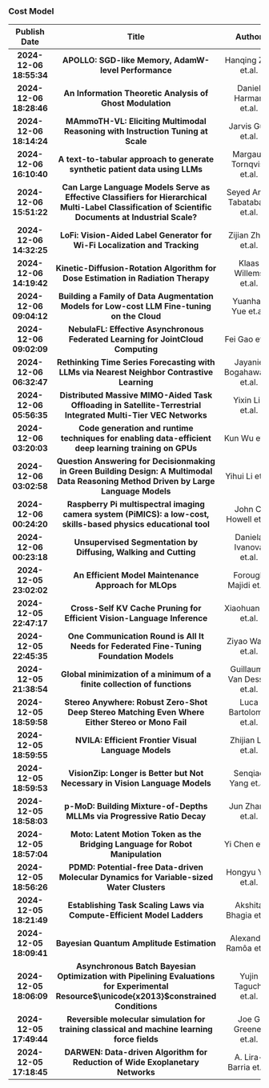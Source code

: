 
### Cost Model
|Publish Date|Title|Author|PDF|Code|
| :---: | :---: | :---: | :---: | :---: |
|**2024-12-06 18:55:34**|**APOLLO: SGD-like Memory, AdamW-level Performance**|Hanqing Zhu et.al.|[2412.05270v1](http://arxiv.org/abs/2412.05270v1)|null|
|**2024-12-06 18:28:46**|**An Information Theoretic Analysis of Ghost Modulation**|Daniel Harman et.al.|[2412.05249v1](http://arxiv.org/abs/2412.05249v1)|null|
|**2024-12-06 18:14:24**|**MAmmoTH-VL: Eliciting Multimodal Reasoning with Instruction Tuning at   Scale**|Jarvis Guo et.al.|[2412.05237v1](http://arxiv.org/abs/2412.05237v1)|null|
|**2024-12-06 16:10:40**|**A text-to-tabular approach to generate synthetic patient data using LLMs**|Margaux Tornqvist et.al.|[2412.05153v1](http://arxiv.org/abs/2412.05153v1)|null|
|**2024-12-06 15:51:22**|**Can Large Language Models Serve as Effective Classifiers for   Hierarchical Multi-Label Classification of Scientific Documents at Industrial   Scale?**|Seyed Amin Tabatabaei et.al.|[2412.05137v1](http://arxiv.org/abs/2412.05137v1)|null|
|**2024-12-06 14:32:25**|**LoFi: Vision-Aided Label Generator for Wi-Fi Localization and Tracking**|Zijian Zhao et.al.|[2412.05074v1](http://arxiv.org/abs/2412.05074v1)|null|
|**2024-12-06 14:19:42**|**Kinetic-Diffusion-Rotation Algorithm for Dose Estimation in Radiation   Therapy**|Klaas Willems et.al.|[2412.05063v1](http://arxiv.org/abs/2412.05063v1)|null|
|**2024-12-06 09:04:12**|**Building a Family of Data Augmentation Models for Low-cost LLM   Fine-tuning on the Cloud**|Yuanhao Yue et.al.|[2412.04871v1](http://arxiv.org/abs/2412.04871v1)|null|
|**2024-12-06 09:02:09**|**NebulaFL: Effective Asynchronous Federated Learning for JointCloud   Computing**|Fei Gao et.al.|[2412.04868v1](http://arxiv.org/abs/2412.04868v1)|null|
|**2024-12-06 06:32:47**|**Rethinking Time Series Forecasting with LLMs via Nearest Neighbor   Contrastive Learning**|Jayanie Bogahawatte et.al.|[2412.04806v1](http://arxiv.org/abs/2412.04806v1)|null|
|**2024-12-06 05:56:35**|**Distributed Massive MIMO-Aided Task Offloading in Satellite-Terrestrial   Integrated Multi-Tier VEC Networks**|Yixin Liu et.al.|[2412.04793v1](http://arxiv.org/abs/2412.04793v1)|null|
|**2024-12-06 03:20:03**|**Code generation and runtime techniques for enabling data-efficient deep   learning training on GPUs**|Kun Wu et.al.|[2412.04747v1](http://arxiv.org/abs/2412.04747v1)|null|
|**2024-12-06 03:02:58**|**Question Answering for Decisionmaking in Green Building Design: A   Multimodal Data Reasoning Method Driven by Large Language Models**|Yihui Li et.al.|[2412.04741v1](http://arxiv.org/abs/2412.04741v1)|null|
|**2024-12-06 00:24:20**|**Raspberry Pi multispectral imaging camera system (PiMICS): a low-cost,   skills-based physics educational tool**|John C. Howell et.al.|[2412.04679v1](http://arxiv.org/abs/2412.04679v1)|null|
|**2024-12-06 00:23:18**|**Unsupervised Segmentation by Diffusing, Walking and Cutting**|Daniela Ivanova et.al.|[2412.04678v1](http://arxiv.org/abs/2412.04678v1)|null|
|**2024-12-05 23:02:02**|**An Efficient Model Maintenance Approach for MLOps**|Forough Majidi et.al.|[2412.04657v1](http://arxiv.org/abs/2412.04657v1)|null|
|**2024-12-05 22:47:17**|**Cross-Self KV Cache Pruning for Efficient Vision-Language Inference**|Xiaohuan Pei et.al.|[2412.04652v1](http://arxiv.org/abs/2412.04652v1)|[link](https://github.com/TerryPei/CSP)|
|**2024-12-05 22:45:35**|**One Communication Round is All It Needs for Federated Fine-Tuning   Foundation Models**|Ziyao Wang et.al.|[2412.04650v1](http://arxiv.org/abs/2412.04650v1)|null|
|**2024-12-05 21:38:54**|**Global minimization of a minimum of a finite collection of functions**|Guillaume Van Dessel et.al.|[2412.04625v1](http://arxiv.org/abs/2412.04625v1)|null|
|**2024-12-05 18:59:58**|**Stereo Anywhere: Robust Zero-Shot Deep Stereo Matching Even Where Either   Stereo or Mono Fail**|Luca Bartolomei et.al.|[2412.04472v1](http://arxiv.org/abs/2412.04472v1)|[link](https://github.com/bartn8/stereoanywhere)|
|**2024-12-05 18:59:55**|**NVILA: Efficient Frontier Visual Language Models**|Zhijian Liu et.al.|[2412.04468v1](http://arxiv.org/abs/2412.04468v1)|null|
|**2024-12-05 18:59:53**|**VisionZip: Longer is Better but Not Necessary in Vision Language Models**|Senqiao Yang et.al.|[2412.04467v1](http://arxiv.org/abs/2412.04467v1)|[link](https://github.com/dvlab-research/visionzip)|
|**2024-12-05 18:58:03**|**p-MoD: Building Mixture-of-Depths MLLMs via Progressive Ratio Decay**|Jun Zhang et.al.|[2412.04449v1](http://arxiv.org/abs/2412.04449v1)|[link](https://github.com/mcg-nju/p-mod)|
|**2024-12-05 18:57:04**|**Moto: Latent Motion Token as the Bridging Language for Robot   Manipulation**|Yi Chen et.al.|[2412.04445v1](http://arxiv.org/abs/2412.04445v1)|null|
|**2024-12-05 18:56:26**|**PDMD: Potential-free Data-driven Molecular Dynamics for Variable-sized   Water Clusters**|Hongyu Yan et.al.|[2412.04442v1](http://arxiv.org/abs/2412.04442v1)|[link](https://github.com/TACC/PDMD)|
|**2024-12-05 18:21:49**|**Establishing Task Scaling Laws via Compute-Efficient Model Ladders**|Akshita Bhagia et.al.|[2412.04403v1](http://arxiv.org/abs/2412.04403v1)|null|
|**2024-12-05 18:09:41**|**Bayesian Quantum Amplitude Estimation**|Alexandra Ramôa et.al.|[2412.04394v1](http://arxiv.org/abs/2412.04394v1)|null|
|**2024-12-05 18:06:09**|**Asynchronous Batch Bayesian Optimization with Pipelining Evaluations for   Experimental Resource$\unicode{x2013}$constrained Conditions**|Yujin Taguchi et.al.|[2412.04392v1](http://arxiv.org/abs/2412.04392v1)|null|
|**2024-12-05 17:49:44**|**Reversible molecular simulation for training classical and machine   learning force fields**|Joe G Greener et.al.|[2412.04374v1](http://arxiv.org/abs/2412.04374v1)|null|
|**2024-12-05 17:18:45**|**DARWEN: Data-driven Algorithm for Reduction of Wide Exoplanetary   Networks**|A. Lira-Barria et.al.|[2412.04359v1](http://arxiv.org/abs/2412.04359v1)|null|
